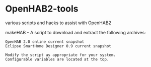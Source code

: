 # OpenHAB2-tools
various scripts and hacks to assist with OpenHAB2

makeHAB - A script to download and extract the following archives:  

	OpenHAB 2.0 online current snapshot
	Eclipse SmartHome Designer 0.9 current snapshot

	Modify the script as appropriate for your system.
	Configurable variables are located at the top.

